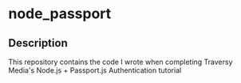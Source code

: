 # node_passport

<h2>Description</h2>
<p>This repository contains the code I wrote when completing Traversy Media's Node.js + Passport.js Authentication tutorial</p>

